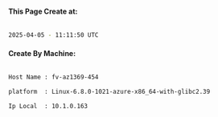 
   
#### This Page Create at:

```bash

2025-04-05 - 11:11:50 UTC

```

#### Create By Machine:

```bash

Host Name : fv-az1369-454

platform  : Linux-6.8.0-1021-azure-x86_64-with-glibc2.39

Ip Local  : 10.1.0.163

```

